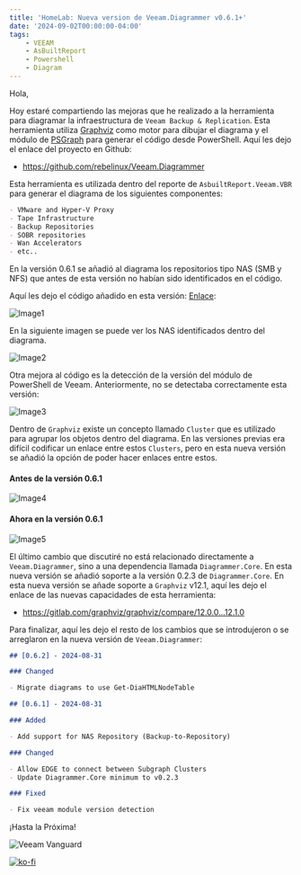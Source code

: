 ```yaml
---
title: 'HomeLab: Nueva version de Veeam.Diagrammer v0.6.1+'
date: '2024-09-02T00:00:00-04:00'
tags:
    - VEEAM
    - AsBuiltReport
    - Powershell
    - Diagram
---
```


Hola,

Hoy estaré compartiendo las mejoras que he realizado a la herramienta para diagramar la infraestructura de `Veeam Backup & Replication`. Esta herramienta utiliza [Graphviz](https://graphviz.org/) como motor para dibujar el diagrama y el módulo de [PSGraph](https://psgraph.readthedocs.io/en/latest/about/) para generar el código desde PowerShell. Aquí les dejo el enlace del proyecto en Github:

- <https://github.com/rebelinux/Veeam.Diagrammer>

Esta herramienta es utilizada dentro del reporte de `AsbuiltReport.Veeam.VBR` para generar el diagrama de los siguientes componentes:

```markdown
- VMware and Hyper-V Proxy
- Tape Infrastructure
- Backup Repositories
- SOBR repositories
- Wan Accelerators
- etc..
```

En la versión 0.6.1 se añadió al diagrama los repositorios tipo NAS (SMB y NFS) que antes de esta versión no habían sido identificados en el código.

Aquí les dejo el código añadido en esta versión: [Enlace](https://github.com/rebelinux/Veeam.Diagrammer/blob/2c7092cac1fbf90860d4dafa56a24a6b961d5660/Src/Private/Get-DiagBackupToRepo.ps1#L47):

![Image1](/img/2024/veeam.diagrammer-0.6.1plus/vscode1.webp)

En la siguiente imagen se puede ver los NAS identificados dentro del diagrama.

![Image2](/img/2024/veeam.diagrammer-0.6.1plus/diagramer0.webp)

Otra mejora al código es la detección de la versión del módulo de PowerShell de Veeam. Anteriormente, no se detectaba correctamente esta versión:

![Image3](/img/2024/veeam.diagrammer-0.6.1plus/vscode2.webp)

Dentro de `Graphviz` existe un concepto llamado `Cluster` que es utilizado para agrupar los objetos dentro del diagrama. En las versiones previas era difícil codificar un enlace entre estos `Clusters`, pero en esta nueva versión se añadió la opción de poder hacer enlaces entre estos.

#### Antes de la versión 0.6.1

![Image4](/img/2024/veeam.diagrammer-0.6.1plus/diagramer2.webp)

#### Ahora en la versión 0.6.1

![Image5](/img/2024/veeam.diagrammer-0.6.1plus/diagramer3.webp)

El último cambio que discutiré no está relacionado directamente a `Veeam.Diagrammer`, sino a una dependencia llamada `Diagrammer.Core`. En esta nueva versión se añadió soporte a la versión 0.2.3 de `Diagrammer.Core`. En esta nueva versión se añade soporte a `Graphviz` v12.1, aquí les dejo el enlace de las nuevas capacidades de esta herramienta:

- <https://gitlab.com/graphviz/graphviz/compare/12.0.0...12.1.0>

Para finalizar, aquí les dejo el resto de los cambios que se introdujeron o se arreglaron en la nueva versión de `Veeam.Diagrammer`:

```markdown
## [0.6.2] - 2024-08-31

### Changed

- Migrate diagrams to use Get-DiaHTMLNodeTable

## [0.6.1] - 2024-08-31

### Added

- Add support for NAS Repository (Backup-to-Repository)

### Changed

- Allow EDGE to connect between Subgraph Clusters
- Update Diagrammer.Core minimum to v0.2.3

### Fixed

- Fix veeam module version detection
```

¡Hasta la Próxima!

![Veeam Vanguard](/img/2024/abr-veeam-vbr-0_8_8/veeam_vanguard.webp#center)

[![ko-fi](https://ko-fi.com/img/githubbutton_sm.svg)](https://ko-fi.com/F1F8DEV80)
